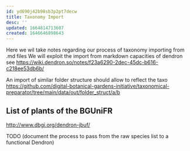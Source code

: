 ```yaml
---
id: yd690j42b98sb3p2pt7decw
title: Taxonomy Import
desc: ''
updated: 1664814713607
created: 1646646898643
---
```


Here we wil take notes regarding our process of taxonomy importing from .md files
We will exploit the import from markdown capacities of dendron see https://wiki.dendron.so/notes/f23a6290-2dec-45dc-b616-c218ee53db6b/


An import of similar folder structure should allow to reflect the taxo https://github.com/digital-botanical-gardens-initiative/taxonomical-preparator/tree/main/data/out/folder_struct/a/b


## List of plants of the BGUniFR

http://www.dbgi.org/dendron-jbuf/


TODO (document the process to pass from the raw species list to a functional Dendron)